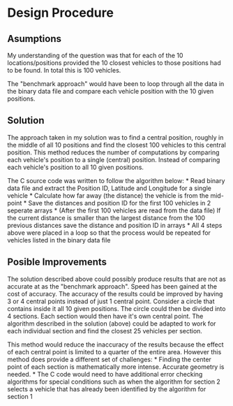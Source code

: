 # Design Procedure

## Asumptions
My understanding of the question was that for each of the 10 locations/positions provided the 10 closest vehicles to those positions
had to be found. In total this is 100 vehicles.

The "benchmark approach" would have been to loop through all the data in the binary data file and compare each vehicle position 
with the 10 given positions.

## Solution
The approach taken in my solution was to find a central position, roughly in the middle of all 10 positions and find the closest 100 
vehicles to this central position. This method reduces the number of computations by comparing each vehicle's position to a single (central) position. Instead of comparing each vehicle's position to all 10 given positions.

The C source code was written to follow the algorithm below:
	* Read binary data file and extract the Position ID, Latitude and Longitude for a single vehicle
	* Calculate how far away (the distance) the vehicle is from the mid-point
	* Save the distances and position ID for the first 100 vehicles in 2 seperate arrays
	* (After the first 100 vehicles are read from the data file) If the current distance is smaller than the largest distance from the 100 previous distances save the distance and position ID in arrays
	* All 4 steps above were placed in a loop so that the process would be repeated for vehicles listed in the binary data file
	

## Posible Improvements
The solution described above could possibly produce results that are not as accurate at as the "benchmark approach". Speed has been gained at the cost of accuracy. The accuracy of the results could be improved by having 3 or 4 central points instead of just 1 central point. 
Consider a circle that contains inside it all 10 given positions. The circle could then be divided into 4 sections. Each section would then have it's own central point. The algorithm described in the solution (above) could be adapted to work for each individual section and find the closest 25 vehicles per section.

This method would reduce the inaccuracy of the results because the effect of each central point is limited to a quarter of the entire area. However this method does provide a different set of challenges:
	* Finding the center point of each section is mathematically more intense. Accurate geometry is needed.
	* The C code would need to have additional error checking algorithms for special conditions such as when the algorithm for section 2 selects a vehicle that has already been identified by the algorithm for section 1
